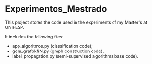 # Experimentos_Mestrado

This project stores the code used in the experiments of my Master's at UNIFESP.

It includes the following files:
  - app_algoritmos.py (classification code);
  - gera_grafokNN.py (graph construction code);
  - label_propagation.py (semi-supervised algorithms base code).
